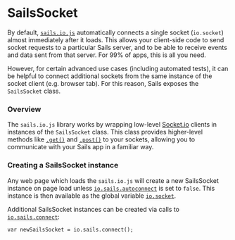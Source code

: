 # SailsSocket

By default, [`sails.io.js`](http://sailsjs.org/documentation/reference/web-sockets/socket-client) automatically connects a single socket (`io.socket`) almost immediately after it loads.  This allows your client-side code to send socket requests to a particular Sails server, and to be able to receive events and data sent from that server.  For 99% of apps, this is all you need.

However, for certain advanced use cases (including automated tests), it can be helpful to connect additional sockets from the same instance of the socket client (e.g. browser tab).  For this reason, Sails exposes the `SailsSocket` class.


### Overview

The `sails.io.js` library works by wrapping low-level [Socket.io](http://socket.io) clients in instances of the `SailsSocket` class.  This class provides higher-level methods like [`.get()`](http://sailsjs.org/documentation/reference/web-sockets/socket-client/io-socket-get) and [`.post()`](http://sailsjs.org/documentation/reference/web-sockets/socket-client/io-socket-post) to your sockets, allowing you to communicate with your Sails app in a familiar way.


### Creating a SailsSocket instance

Any web page which loads the `sails.io.js` will create a new SailsSocket instance on page load unless [`io.sails.autoconnect`](http://sailsjs.org/documentation/reference/web-sockets/socket-client/io-sails#?autoconnect) is set to `false`.  This instance is then available as the global variable [`io.socket`](http://sailsjs.org/documentation/reference/web-sockets/socket-client/io-socket).

Additional SailsSocket instances can be created via calls to [`io.sails.connect`](http://sailsjs.org/documentation/reference/web-sockets/socket-client/io-sails#?the-connect-method):

```
var newSailsSocket = io.sails.connect();
```


<docmeta name="displayName" value="SailsSocket">
<docmeta name="pageType" value="class">
